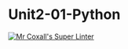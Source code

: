 # Unit2-01-Python
[![Mr Coxall's Super Linter](https://github.com/TamerZ/Unit2-01-Python/workflows/Mr%20Coxall's%20Super%20Linter/badge.svg)](https://github.com/TamerZ/Unit2-01-Python/actions/)
